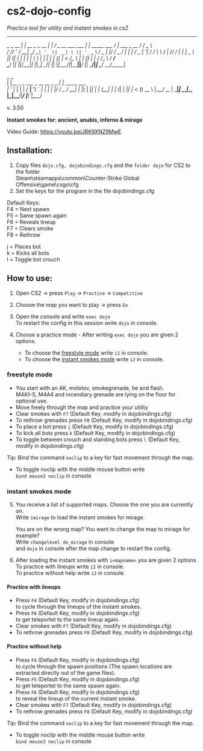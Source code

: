 # cs2-dojo-config
*Practice tool for utility and instant smokes in cs2*

  _____           _              _     __                 _                __                ___  __ ____   
  \_   \_ __  ___| |_ __ _ _ __ | |_  / _\_ __ ___   ___ | | _____  ___   / _| ___  _ __    / __\/ _\___ \  
   / /\/ '_ \/ __| __/ _` | '_ \| __| \ \| '_ ` _ \ / _ \| |/ / _ \/ __| | |_ / _ \| '__|  / /   \ \  __) | 
/\/ /_ | | | \__ \ || (_| | | | | |_  _\ \ | | | | | (_) |   <  __/\__ \ |  _| (_) | |    / /___ _\ \/ __/  
\____/ |_| |_|___/\__\__,_|_| |_|\__| \__/_| |_| |_|\___/|_|\_\___||___/ |_|  \___/|_|    \____/ \__/_____| 

 _                                  _              
| |__  _   _    ___ _ __ __ _ _   _| | _____  ___  
| '_ \| | | |  / __| '__/ _` | | | | |/ / _ \/ __| 
| |_) | |_| | | (__| | | (_| | |_| |   < (_) \__ \ 
|_.__/ \__, |  \___|_|  \__,_|\__, |_|\_\___/|___/ 
       |___/                  |___/                

ᴠ. 3.50

**Instant smokes for: ancient, anubis, inferno & mirage**

Video Guide:
https://youtu.be/JBK9XNZ9MwE

## Installation: 
1.    Copy files `dojo.cfg, dojobindings.cfg` and the `folder dojo` for CS2 to the folder  
     Steam\steamapps\common\Counter-Strike Global Offensive\game\csgo\cfg    
2.   Set the keys for the program in the file dojobindings.cfg   

Default Keys:  
F4 = Next spawn  
F5 = Same spawn again  
F6 = Reveals lineup  
F7 = Clears smoke  
F8 = Rethrow 
 
j = Places bot        
k = Kicks all bots         
l = Toggle bot crouch 

## How to use:
1.   Open CS2 -> press `Play` -> `Practice` -> `Competitive` 

2.   Choose the map you want to play -> press `Go`

3.   Open the console and write `exec dojo`  
   To restart the config in this session write `dojo` in console.

4.   Choose a practice mode
    - After writing `exec dojo` you are given 2 options.  
      * To choose the [freestyle mode](https://github.com/craykos/cs2-dojo-config#freestyle-mode) write `i1` in console.  
      * To choose the [instant smokes mode](https://github.com/craykos/cs2-dojo-config#instant-smokes-mode) write `i2` in console.

### freestyle mode
 - You start with an AK, molotov, smokegrenade, he and flash.  
   M4A1-S, M4A4 and incendiary grenade are lying on the floor for optional use.
 - Move freely through the map and practice your utility
 - Clear smokes with `F7` (Default Key, modify in dojobindings.cfg)      
 - To rethrow grenades press `F8` (Default Key, modify in dojobindings.cfg)  
 - To place a bot press `j` (Default Key, modify in dojobindings.cfg)  
 - To kick all bots press `k` (Default Key, modify in dojobindings.cfg)  
 - To toggle between crouch and standing bots press `l` (Default Key, modify in dojobindings.cfg)

Tip: Bind the command `noclip` to a key for fast movement through the map.  
  - To toggle noclip with the middle mouse button write  
       `bind mouse3 noclip` in console

### instant smokes mode  
5. You receive a list of supported maps. Choose the one you are currently on.  
   Write `imirage` to load the instant smokes for mirage.

   You are on the wrong map? You want to change the map to mirage for example?   
   Write `changelevel de_mirage` in console  
   and `dojo` in console after the map change to restart the config. 
 
6. After loading the instant smokes with `i<mapname>` you are given 2 options  
   To practice with lineups write `i1` in console.  
   To practice without help write `i2` in console.

#### Practice with lineups ####
-  Press `F4` (Default Key, modify in dojobindings.cfg)  
   to cycle through the lineups of the instant smokes.
-  Press `F6` (Default Key, modify in dojobindings.cfg)  
   to get teleportet to the same lineup again.   
 - Clear smokes with `F7` (Default Key, modify in dojobindings.cfg)      
 - To rethrow grenades press `F8` (Default Key, modify in dojobindings.cfg)  

#### Practice without help ####
-  Press `F4` (Default Key, modify in dojobindings.cfg)  
   to cycle through the spawn positions (The spawn locations are extracted directly out of the game files).
-  Press `F5` (Default Key, modify in dojobindings.cfg)  
   to get teleportet to the same spawn again.  
 -  Press `F6` (Default Key, modify in dojobindings.cfg)  
   to reveal the lineup of the current instant smoke.    
 - Clear smokes with `F7` (Default Key, modify in dojobindings.cfg)      
 - To rethrow grenades press `F8` (Default Key, modify in dojobindings.cfg) 

Tip: Bind the command `noclip` to a key for fast movement through the map.  
  - To toggle noclip with the middle mouse button write  
       `bind mouse3 noclip` in console

